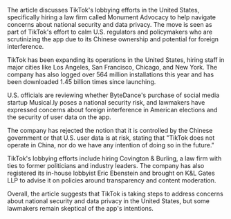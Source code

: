 The article discusses TikTok's lobbying efforts in the United States, specifically hiring a law firm called Monument Advocacy to help navigate concerns about national security and data privacy. The move is seen as part of TikTok's effort to calm U.S. regulators and policymakers who are scrutinizing the app due to its Chinese ownership and potential for foreign interference.

TikTok has been expanding its operations in the United States, hiring staff in major cities like Los Angeles, San Francisco, Chicago, and New York. The company has also logged over 564 million installations this year and has been downloaded 1.45 billion times since launching.

U.S. officials are reviewing whether ByteDance's purchase of social media startup Musical.ly poses a national security risk, and lawmakers have expressed concerns about foreign interference in American elections and the security of user data on the app.

The company has rejected the notion that it is controlled by the Chinese government or that U.S. user data is at risk, stating that "TikTok does not operate in China, nor do we have any intention of doing so in the future."

TikTok's lobbying efforts include hiring Covington & Burling, a law firm with ties to former politicians and industry leaders. The company has also registered its in-house lobbyist Eric Ebenstein and brought on K&L Gates LLP to advise it on policies around transparency and content moderation.

Overall, the article suggests that TikTok is taking steps to address concerns about national security and data privacy in the United States, but some lawmakers remain skeptical of the app's intentions.